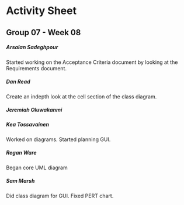 # Activity Sheet

## Group 07 - Week 08

##### Arsalan Sadeghpour

Started working on the Acceptance Criteria document by looking at the Requirements document.


##### Dan Read

Create an indepth look at the cell section of the class diagram. 

##### Jeremiah Oluwakanmi

##### Kea Tossavainen
Worked on diagrams. Started planning GUI. 

##### Regan Ware
Began core UML diagram

##### Sam Marsh

Did class diagram for GUI. Fixed PERT chart.
